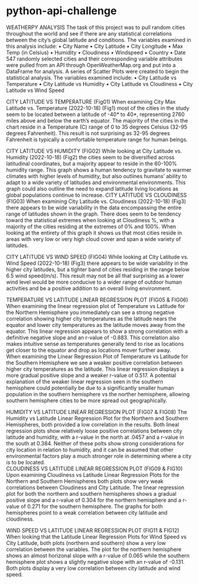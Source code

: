 # python-api-challenge

WEATHERPY ANALYSIS
The task of this project was to pull random cities throughout the world and see if there are any statistical correlations between the city’s global latitude and conditions.  The variables examined in this analysis include:
•	City Name
•	City Latitude
•	City Longitude
•	Max Temp (in Celsius) 
•	Humidity
•	Cloudiness
•	Windspeed
•	Country
•	Date
547 randomly selected cities and their corresponding variable attributes were pulled from an API through OpenWeatherMap.org and put into a DataFrame for analysis.  A series of Scatter Plots were created to begin the statistical analysis.  The variables examined include:
•	City Latitude vs Temperature
•	City Latitude vs Humidity
•	City Latitude vs Cloudiness
•	City Latitude vs Wind Speed

CITY LATITUDE VS TEMPERATURE (Fig01)
When examining City Max Latitude vs. Temperature (2022-10-18) (Fig1) most of the cities in the study seem to be located between a latitude of -40* to 40*, representing 2760 miles above and below the earth’s equator.  The majority of the cities in the chart reside in a Temperature (C) range of 0 to 35 degrees Celsius (32-95 degrees Fahrenheit).  This result is not surprising as 32-95 degrees Fahrenheit is typically a comfortable temperature range for human beings.       

CITY LATITUDE VS HUMIDITY (FIG02)
While looking at City Latitude vs. Humidity (2022-10-18) (Fig2) the cities seem to be diversified across latitudinal coordinates, but a majority appear to reside in the 60-100% humidity range.  This graph shows a human tendency to gravitate to warmer climates with higher levels of humidity, but also outlines humans’ ability to adapt to a wide variety of latitudes and environmental environments.  This graph could also outline the need to expand latitude living locations as global populations continue to increase.
CITY LATITUDE VS CLOUDINESS (FIG03)
When examining City Latitude vs. Cloudiness (2022-10-18) (Fig3) there appears to be wide variability in the data encompassing the entire range of latitudes shown in the graph.  There does seem to be tendency toward the statistical extremes when looking at Cloudiness %, with a majority of the cities residing at the extremes of 0% and 100%.  When looking at the entirety of this graph it shows us that most cities reside in areas with very low or very high cloud cover and span a wide variety of latitudes.

CITY LATITUDE VS WIND SPEED (FIG04)
While looking at City Latitude vs. Wind Speed (2022-10-18) (Fig3) there appears to be wide variability in the higher city latitudes, but a tighter band of cities residing in the range below 6.5 wind speed(m/s). This result may not be all that surprising as a lower wind level would be more conducive to a wider range of outdoor human activities and be a positive addition to an overall living environment.      

TEMPERATURE VS LATITUDE LINEAR REGRESSION PLOT (FIG05 & FIG06)
When examining the linear regression plot of Temperature vs Latitude for the Northern Hemisphere you immediately can see a strong negative correlation showing higher city temperatures as the latitude nears the equator and lower city temperatures as the latitude moves away from the equator.  This linear regression appears to show a strong correlation with a definitive negative slope and an r-value of -0.883.  This correlation also makes intuitive sense as temperatures generally tend to rise as locations get closer to the equator and drop as locations mover further away.             
When examining the Linear Regression Plot of Temperature vs Latitude for the Southern Hemisphere we see a weaker positive correlation between higher city temperatures as the latitude.  This linear regression displays a more gradual positive slope and a weaker r-value of 0.517.  A potential explanation of the weaker linear regression seen in the southern hemisphere could potentially be due to a significantly smaller human population in the southern hemisphere vs the norther hemisphere, allowing southern hemisphere cities to be more spread out geographically. 

HUMIDITY VS LATITUDE LINEAR REGRESSION PLOT (FIG07 & FIG08)
The Humidity vs Latitude Linear Regression Plot for the Northern and Southern Hemispheres, both provided a low correlation in the results.  Both lineal regression plots show relatively loose positive correlations between city latitude and humidity, with a r-value in the north at .0457 and a r-value in the south at 0.384.  Neither of these polts show strong considerations for city location in relation to humidity, and it can be assumed that other environmental factors play a much stronger role in determining where a city is to be located.   
CLOUDINESS VS LATITUDE LINEAR REGRESSION PLOT (FIG09 & FIG10)
Upon examining Cloudiness vs Latitude Linear Regression Plots for the Northern and Southern Hemispheres both plots show very weak correlations between Cloudiness and City Latitude.  The linear regression plot for both the northern and southern hemispheres shows a gradual positive slope and a r-value of 0.304 for the northern hemisphere and a r-value of 0.271 for the southern hemisphere.  The graphs for both hemispheres point to a weak correlation between city latitude and cloudiness.      

WIND SPEED VS LATITUDE LINEAR REGRESSION PLOT (FIG11 & FIG12)
When looking that the Latitude Linear Regression Plots for Wind Speed vs City Latitude, both plots (northern and southern) show a very low correlation between the variables.  The plot for the northern hemisphere shows an almost horizonal slope with a r-value of 0.065 while the southern hemisphere plot shows a slightly negative slope with an r-value of -0.131.  Both plots display a very low correlation between city latitude and wind speed.
